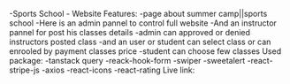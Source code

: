 -Sports School -<link rel="icon" type="image/svg+xml" href="/logo.jpg" />
Website Features:
-page about summer camp||sports school
-Here is an admin pannel to control full website
-And an instructor pannel for post his classes details
-admin can approved or denied instructors posted class
-and an user or student can select class or can enrooled by payment classes price
-student can choose few classes
Used package:
-tanstack query
-reack-hook-form
-swiper
-sweetalert
-react-stripe-js
-axios
-react-icons
-react-rating
Live link:
